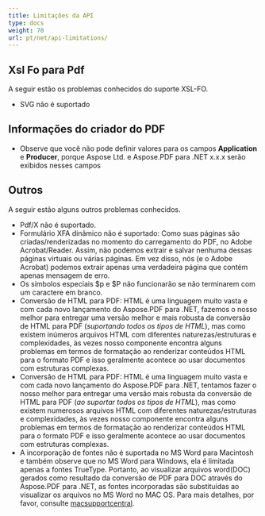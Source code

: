 ```yaml
---
title: Limitações da API
type: docs
weight: 70
url: pt/net/api-limitations/
---
```


## **Xsl Fo para Pdf**
A seguir estão os problemas conhecidos do suporte XSL-FO.

- SVG não é suportado
## **Informações do criador do PDF**
- Observe que você não pode definir valores para os campos **Application** e **Producer**, porque Aspose Ltd. e Aspose.PDF para .NET x.x.x serão exibidos nesses campos
## **Outros**
A seguir estão alguns outros problemas conhecidos.

- Pdf/X não é suportado.
- Formulário XFA dinâmico não é suportado: Como suas páginas são criadas/renderizadas no momento do carregamento do PDF, no Adobe Acrobat/Reader. Assim, não podemos extrair e salvar nenhuma dessas páginas virtuais ou várias páginas. Em vez disso, nós (e o Adobe Acrobat) podemos extrair apenas uma verdadeira página que contém apenas mensagem de erro.
- Os símbolos especiais $p e $P não funcionarão se não terminarem com um caractere em branco.
- Conversão de HTML para PDF: HTML é uma linguagem muito vasta e com cada novo lançamento do Aspose.PDF para .NET, fazemos o nosso melhor para entregar uma versão melhor e mais robusta da conversão de HTML para PDF (*suportando todos os tipos de HTML*), mas como existem inúmeros arquivos HTML com diferentes naturezas/estruturas e complexidades, às vezes nosso componente encontra alguns problemas em termos de formatação ao renderizar conteúdos HTML para o formato PDF e isso geralmente acontece ao usar documentos com estruturas complexas.
- Conversão de HTML para PDF: HTML é uma linguagem muito vasta e com cada novo lançamento do Aspose.PDF para .NET, tentamos fazer o nosso melhor para entregar uma versão mais robusta da conversão de HTML para PDF (*ao suportar todos os tipos de HTML*), mas como existem numerosos arquivos HTML com diferentes naturezas/estruturas e complexidades, às vezes nosso componente encontra alguns problemas em termos de formatação ao renderizar conteúdos HTML para o formato PDF e isso geralmente acontece ao usar documentos com estruturas complexas.
- A incorporação de fontes não é suportada no MS Word para Macintosh e também observe que no MS Word para Windows, ela é limitada apenas a fontes TrueType. Portanto, ao visualizar arquivos word(DOC) gerados como resultado da conversão de PDF para DOC através do Aspose.PDF para .NET, as fontes incorporadas são substituídas ao visualizar os arquivos no MS Word no MAC OS. Para mais detalhes, por favor, consulte [macsupportcentral](http://www.macsupportcentral.com/2012/05/embed-fonts-microsoft-office-word-files/).
